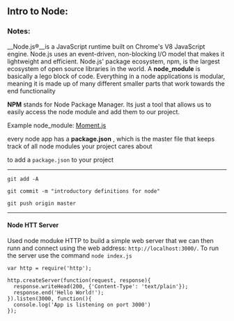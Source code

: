 
## Intro to Node:
### Notes:
__Node.js®__is a JavaScript runtime built on Chrome's V8 JavaScript engine. Node.js uses an event-driven, non-blocking I/O model that makes it lightweight and efficient. Node.js' package ecosystem, npm, is the largest ecosystem of open source libraries in the world.
A __node_module__ is basically a lego block of code. Everything in a node applications is modular, meaning it is made up of many different smaller parts that work towards the end functionality


__NPM__ stands for Node Package Manager. Its just a tool that allows us to easily access the node module and add them to our project.

Example node_module: [Moment.js](https://momentjs.com/)

every node app has a __package.json__ , which is the master file that keeps track of all node modules your project cares about

to add a `package.json` to your project

---
`git add -A`

`git commit -m "introductory definitions for
 node"`

`git push origin master`

---

#### Node HTT Server
Used node moduke HTTP to build a simple web server that we can then runn and connect using the web address: `http://localhost:3000/`.
To run the server use the command `node index.js`

```
var http = require('http');

http.createServer(function(request, response){
  response.writeHead(200, {'Content-Type': 'text/plain'});
  response.end('Hello World!');
}).listen(3000, function(){
  console.log('App is listening on port 3000')
});
```
